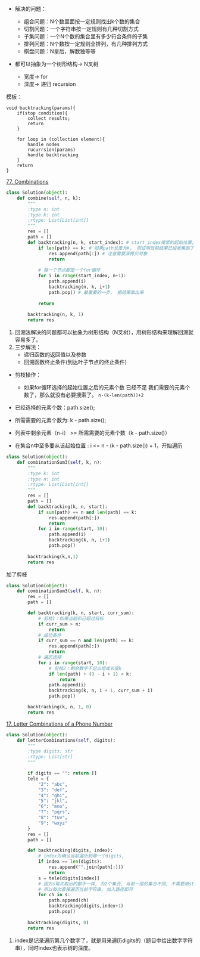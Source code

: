 * 解决的问题：
    * 组合问题：N个数里面按一定规则找出k个数的集合
    * 切割问题：一个字符串按一定规则有几种切割方式
    * 子集问题：一个N个数的集合里有多少符合条件的子集
    * 排列问题：N个数按一定规则全排列，有几种排列方式
    * 棋盘问题：N皇后，解数独等等


* 都可以抽象为一个树形结构-> N叉树
    * 宽度-> for
    * 深度-> 递归 recursion

模板： 
```
void backtracking(params){
    if(stop condition){
        collect results;
        return
    }

    for loop in (collection element){
        handle nodes
        rucurrsion(params)
        handle backtracking
    }
    return
}
```

[77. Combinations](https://leetcode.com/problems/combinations/description/)

```python
class Solution(object):
    def combine(self, n, k):
        """
        :type n: int
        :type k: int
        :rtype: List[List[int]]
        """
        res = []
        path = []
        def backtracking(n, k, start_index): # start_index搜索的起始位置, 避免重复搜索
            if len(path) == k: # 如果path长度为k， 则证明当前结果已经收集到了
                res.append(path[:]) # 注意需要深拷贝对象
                return
            
            # 每一个节点都是一个for循环
            for i in range(start_index, n+1):
                path.append(i)
                backtracking(n, k, i+1)
                path.pop() # 最重要的一步， 把结果取出来
            
            return
        
        backtracking(n, k, 1)
        return res
```

1. 回溯法解决的问题都可以抽象为树形结构（N叉树），用树形结构来理解回溯就容易多了。
2. 三步解法：
    * 递归函数的返回值以及参数
    * 回溯函数终止条件(到达叶子节点的终止条件)

* 剪枝操作：
    * 如果for循环选择的起始位置之后的元素个数 已经不足 我们需要的元素个数了，那么就没有必要搜索了。
`n-(k-len(path))+2`

* 已经选择的元素个数：path.size();
* 所需需要的元素个数为: k - path.size();
* 列表中剩余元素（n-i） >= 所需需要的元素个数（k - path.size()）
* 在集合n中至多要从该起始位置 : i <= n - (k - path.size()) + 1，开始遍历


```python
class Solution(object):
    def combinationSum3(self, k, n):
        """
        :type k: int
        :type n: int
        :rtype: List[List[int]]
        """
        res = []
        path = []
        def backtracking(k, n, start):
            if sum(path) == n and len(path) == k:
                res.append(path[:])
                return
            for i in range(start, 10):
                path.append(i)
                backtracking(k, n, i+1)
                path.pop()
            
        backtracking(k,n,1)
        return res
```
加了剪枝
```python
class Solution(object):
    def combinationSum3(self, k, n):
        res = []
        path = []

        def backtracking(k, n, start, curr_sum):
            # 剪枝1：如果当前和已超过目标
            if curr_sum > n:
                return
            # 成功条件
            if curr_sum == n and len(path) == k:
                res.append(path[:])
                return
            # 遍历选择
            for i in range(start, 10):
                # 剪枝2：剩余数字不足以组成长度k
                if len(path) + (9 - i + 1) < k:
                    return
                path.append(i)
                backtracking(k, n, i + 1, curr_sum + i)
                path.pop()

        backtracking(k, n, 1, 0)
        return res
```

[17. Letter Combinations of a Phone Number](https://leetcode.com/problems/letter-combinations-of-a-phone-number/description/)
```python
class Solution(object):
    def letterCombinations(self, digits):
        """
        :type digits: str
        :rtype: List[str]
        """

        if digits == "": return []
        tele = {
            "2": "abc",
            "3": "def",
            "4": "ghi",
            "5": "jkl",
            "6": "mno",
            "7": "pqrs",
            "8": "tuv",
            "9": "wxyz"
        }  
        res = []
        path = []

        def backtracking(digits, index): 
            # index为确认当前遍历到哪一个digits, 
            if index == len(digits):
                res.append("".join(path[:]))
                return
            s = tele[digits[index]]
            # 因为s每次取出的都不一样, 为2个集合, 与前一层的集合不同, 不需要用start做区分
            # 所以每次直接遍历当前字符串, 加入路径即可
            for ch in s: 
                path.append(ch)
                backtracking(digits,index+1)
                path.pop()
            
        backtracking(digits, 0)
        return res
```
1. index是记录遍历第几个数字了，就是用来遍历digits的（题目中给出数字字符串），同时index也表示树的深度。